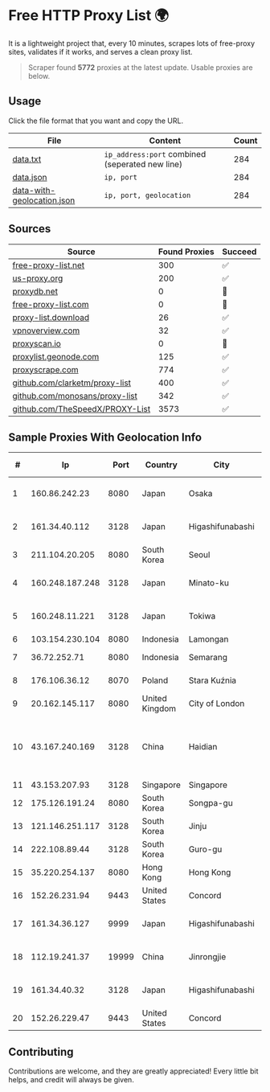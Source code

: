 
# Free HTTP Proxy List 🌍

It is a lightweight project that, every 10 minutes, scrapes lots of free-proxy sites, validates if it works, and serves a clean proxy list.


> Scraper found **5772** proxies at the latest update. Usable proxies are below.

## Usage

Click the file format that you want and copy the URL.


|File|Content|Count|
|----|-------|-----|
|[data.txt](https://raw.githubusercontent.com/themiralay/Proxy-List-World/master/data.txt)|`ip_address:port` combined (seperated new line)|284|
|[data.json](https://raw.githubusercontent.com/themiralay/Proxy-List-World/master/data.json)|`ip, port`|284|
|[data-with-geolocation.json](https://raw.githubusercontent.com/themiralay/Proxy-List-World/master/data-with-geolocation.json)|`ip, port, geolocation`|284|

## Sources

|Source|Found Proxies|Succeed|
|------|-------------|-------|
|[free-proxy-list.net](https://free-proxy-list.net)|300|✅|
|[us-proxy.org](https://www.us-proxy.org)|200|✅|
|[proxydb.net](http://proxydb.net)|0|🚫|
|[free-proxy-list.com](https://free-proxy-list.com/?page=&port=&type%5B%5D=http&type%5B%5D=https&up_time=0&search=Search)|0|🚫|
|[proxy-list.download](https://www.proxy-list.download/HTTP)|26|✅|
|[vpnoverview.com](https://vpnoverview.com/privacy/anonymous-browsing/free-proxy-servers)|32|✅|
|[proxyscan.io](https://www.proxyscan.io)|0|🚫|
|[proxylist.geonode.com](https://proxylist.geonode.com/api/proxy-list?limit=300&page=1&sort_by=lastChecked&sort_type=desc&protocols=http,https)|125|✅|
|[proxyscrape.com](https://api.proxyscrape.com/v2/?request=displayproxies&protocol=http&timeout=10000&country=all&ssl=all&anonymity=all)|774|✅|
|[github.com/clarketm/proxy-list](https://raw.githubusercontent.com/clarketm/proxy-list/master/proxy-list-raw.txt)|400|✅|
|[github.com/monosans/proxy-list](https://raw.githubusercontent.com/monosans/proxy-list/main/proxies/http.txt)|342|✅|
|[github.com/TheSpeedX/PROXY-List](https://raw.githubusercontent.com/TheSpeedX/PROXY-List/master/http.txt)|3573|✅|


## Sample Proxies With Geolocation Info

|#|Ip|Port|Country|City|Internet Service Provider|
|-|--|----|-------|----|-------------------------|
|1|160.86.242.23|8080|Japan|Osaka|Sony Network Communications Inc|
|2|161.34.40.112|3128|Japan|Higashifunabashi|NTT PC Communications, Inc.|
|3|211.104.20.205|8080|South Korea|Seoul|Korea Telecom|
|4|160.248.187.248|3128|Japan|Minato-ku|NTT PC Communications, Inc.|
|5|160.248.11.221|3128|Japan|Tokiwa|NTT PC Communications, Inc.|
|6|103.154.230.104|8080|Indonesia|Lamongan|DIGITNET|
|7|36.72.252.71|8080|Indonesia|Semarang|PT. TELKOM INDONESIA|
|8|176.106.36.12|8070|Poland|Stara Kuźnia|KRUCZNET Sp. z o.o.|
|9|20.162.145.117|8080|United Kingdom|City of London|Microsoft Corporation|
|10|43.167.240.169|3128|China|Haidian|Shenzhen Tencent Computer Systems Company Limited|
|11|43.153.207.93|3128|Singapore|Singapore|Aceville Pte.ltd|
|12|175.126.191.24|8080|South Korea|Songpa-gu|SK Broadband Co Ltd|
|13|121.146.251.117|3128|South Korea|Jinju|Korea Telecom|
|14|222.108.89.44|3128|South Korea|Guro-gu|Korea Telecom|
|15|35.220.254.137|8080|Hong Kong|Hong Kong|Google LLC|
|16|152.26.231.94|9443|United States|Concord|MCNC|
|17|161.34.36.127|9999|Japan|Higashifunabashi|NTT PC Communications, Inc.|
|18|112.19.241.37|19999|China|Jinrongjie|China Mobile Communications Corporation|
|19|161.34.40.32|3128|Japan|Higashifunabashi|NTT PC Communications, Inc.|
|20|152.26.229.47|9443|United States|Concord|MCNC|



## Contributing

Contributions are welcome, and they are greatly appreciated! Every
little bit helps, and credit will always be given.

